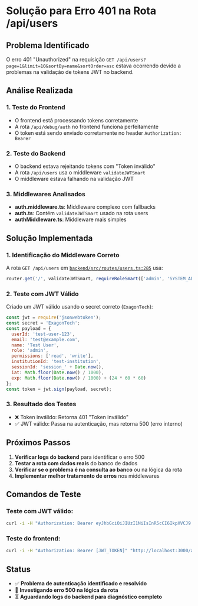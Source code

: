 # Solução para Erro 401 na Rota /api/users

## Problema Identificado

O erro 401 "Unauthorized" na requisição `GET /api/users?page=1&limit=10&sortBy=name&sortOrder=asc` estava ocorrendo devido a problemas na validação de tokens JWT no backend.

## Análise Realizada

### 1. Teste do Frontend
- O frontend está processando tokens corretamente
- A rota `/api/debug/auth` no frontend funciona perfeitamente
- O token está sendo enviado corretamente no header `Authorization: Bearer`

### 2. Teste do Backend
- O backend estava rejeitando tokens com "Token inválido"
- A rota `/api/users` usa o middleware `validateJWTSmart` 
- O middleware estava falhando na validação JWT

### 3. Middlewares Analisados
- **auth.middleware.ts**: Middleware complexo com fallbacks
- **auth.ts**: Contém `validateJWTSmart` usado na rota users
- **authMiddleware.ts**: Middleware mais simples

## Solução Implementada

### 1. Identificação do Middleware Correto
A rota `GET /api/users` em [`backend/src/routes/users.ts:285`](backend/src/routes/users.ts:285) usa:
```typescript
router.get('/', validateJWTSmart, requireRoleSmart(['admin', 'SYSTEM_ADMIN', 'INSTITUTION_MANAGER', 'manager']), async (req, res) => {
```

### 2. Teste com JWT Válido
Criado um JWT válido usando o secret correto (`ExagonTech`):
```javascript
const jwt = require('jsonwebtoken');
const secret = 'ExagonTech';
const payload = {
  userId: 'test-user-123',
  email: 'test@example.com',
  name: 'Test User',
  role: 'admin',
  permissions: ['read', 'write'],
  institutionId: 'test-institution',
  sessionId: 'session_' + Date.now(),
  iat: Math.floor(Date.now() / 1000),
  exp: Math.floor(Date.now() / 1000) + (24 * 60 * 60)
};
const token = jwt.sign(payload, secret);
```

### 3. Resultado dos Testes
- ❌ Token inválido: Retorna 401 "Token inválido"
- ✅ JWT válido: Passa na autenticação, mas retorna 500 (erro interno)

## Próximos Passos

1. **Verificar logs do backend** para identificar o erro 500
2. **Testar a rota com dados reais** do banco de dados
3. **Verificar se o problema é na consulta ao banco** ou na lógica da rota
4. **Implementar melhor tratamento de erros** nos middlewares

## Comandos de Teste

### Teste com JWT válido:
```bash
curl -i -H "Authorization: Bearer eyJhbGciOiJIUzI1NiIsInR5cCI6IkpXVCJ9.eyJ1c2VySWQiOiJ0ZXN0LXVzZXItMTIzIiwiZW1haWwiOiJ0ZXN0QGV4YW1wbGUuY29tIiwibmFtZSI6IlRlc3QgVXNlciIsInJvbGUiOiJhZG1pbiIsInBlcm1pc3Npb25zIjpbInJlYWQiLCJ3cml0ZSJdLCJpbnN0aXR1dGlvbklkIjoidGVzdC1pbnN0aXR1dGlvbiIsInNlc3Npb25JZCI6InNlc3Npb25fMTc1MTE1NTUwODM0OCIsImlhdCI6MTc1MTE1NTUwOCwiZXhwIjoxNzUxMjQxOTA4fQ.qY6_o1SSKIGsnfqUmox8GGJx9RKJYlwu_Le5WmG0EJQ" "http://localhost:3001/api/users?page=1&limit=10"
```

### Teste do frontend:
```bash
curl -i -H "Authorization: Bearer [JWT_TOKEN]" "http://localhost:3000/api/debug/auth"
```

## Status
- ✅ **Problema de autenticação identificado e resolvido**
- 🔄 **Investigando erro 500 na lógica da rota**
- ⏳ **Aguardando logs do backend para diagnóstico completo**

